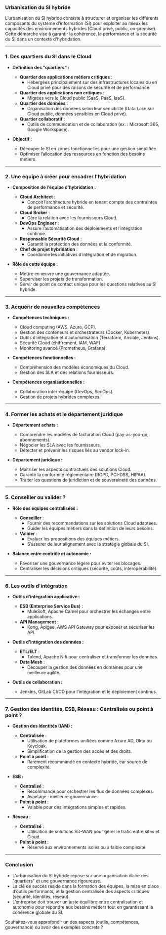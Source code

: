 ### **Urbanisation du SI hybride**

L’urbanisation du SI hybride consiste à structurer et organiser les différents composants du système d’information (SI) pour exploiter au mieux les capacités des environnements hybrides (Cloud privé, public, on-premise). Cette démarche vise à garantir la cohérence, la performance et la sécurité du SI dans un contexte d'hybridation.

---

### **1. Des quartiers du SI dans le Cloud**
- **Définition des "quartiers" :**
  - **Quartier des applications métiers critiques** :
    - Hébergées principalement sur des infrastructures locales ou en Cloud privé pour des raisons de sécurité et de performance.
  - **Quartier des applications non critiques** :
    - Migrées vers le Cloud public (SaaS, PaaS, IaaS).
  - **Quartier des données** :
    - Organisation des données selon leur sensibilité (Data Lake sur Cloud public, données sensibles en Cloud privé).
  - **Quartier collaboratif** :
    - Outils de communication et de collaboration (ex. : Microsoft 365, Google Workspace).

- **Objectif** :
  - Découper le SI en zones fonctionnelles pour une gestion simplifiée.
  - Optimiser l’allocation des ressources en fonction des besoins métiers.

---

### **2. Une équipe à créer pour encadrer l'hybridation**
- **Composition de l'équipe d'hybridation :**
  - **Cloud Architect** :
    - Conçoit l’architecture hybride en tenant compte des contraintes de performance et sécurité.
  - **Cloud Broker** :
    - Gère la relation avec les fournisseurs Cloud.
  - **DevOps Engineer** :
    - Assure l’automatisation des déploiements et l’intégration continue.
  - **Responsable Sécurité Cloud** :
    - Garantit la protection des données et la conformité.
  - **Chef de projet hybridation** :
    - Coordonne les initiatives d’intégration et de migration.

- **Rôle de cette équipe :**
  - Mettre en œuvre une gouvernance adaptée.
  - Superviser les projets de transformation.
  - Servir de point de contact unique pour les questions relatives au SI hybride.

---

### **3. Acquérir de nouvelles compétences**
- **Compétences techniques :**
  - Cloud computing (AWS, Azure, GCP).
  - Gestion des conteneurs et orchestrateurs (Docker, Kubernetes).
  - Outils d’intégration et d’automatisation (Terraform, Ansible, Jenkins).
  - Sécurité Cloud (chiffrement, IAM, WAF).
  - Monitoring avancé (Prometheus, Grafana).

- **Compétences fonctionnelles :**
  - Compréhension des modèles économiques du Cloud.
  - Gestion des SLA et des relations fournisseurs.

- **Compétences organisationnelles :**
  - Collaboration inter-équipe (DevOps, SecOps).
  - Gestion de projets hybrides complexes.

---

### **4. Former les achats et le département juridique**
- **Département achats :**
  - Comprendre les modèles de facturation Cloud (pay-as-you-go, abonnements).
  - Négocier les SLA avec les fournisseurs.
  - Détecter et prévenir les risques liés au vendor lock-in.

- **Département juridique :**
  - Maîtriser les aspects contractuels des solutions Cloud.
  - Garantir la conformité réglementaire (RGPD, PCI-DSS, HIPAA).
  - Traiter les questions de juridiction et de souveraineté des données.

---

### **5. Conseiller ou valider ?**
- **Rôle des équipes centralisées :**
  - **Conseiller** :
    - Fournir des recommandations sur les solutions Cloud adaptées.
    - Guider les équipes métiers dans la définition de leurs besoins.
  - **Valider** :
    - Évaluer les propositions des équipes métiers.
    - S’assurer de leur alignement avec la stratégie globale du SI.

- **Balance entre contrôle et autonomie :**
  - Favoriser une gouvernance légère pour éviter les blocages.
  - Centraliser les décisions critiques (sécurité, coûts, interopérabilité).

---

### **6. Les outils d'intégration**
- **Outils d’intégration applicative :**
  - **ESB (Enterprise Service Bus)** :
    - MuleSoft, Apache Camel pour orchestrer les échanges entre applications.
  - **API Management** :
    - Kong, Apigee, AWS API Gateway pour exposer et sécuriser les API.

- **Outils d'intégration des données :**
  - **ETL/ELT** :
    - Talend, Apache Nifi pour centraliser et transformer les données.
  - **Data Mesh** :
    - Découper la gestion des données en domaines pour une meilleure agilité.

- **Outils de collaboration :**
  - Jenkins, GitLab CI/CD pour l’intégration et le déploiement continus.

---

### **7. Gestion des identités, ESB, Réseau : Centralisés ou point à point ?**
- **Gestion des identités (IAM) :**
  - **Centralisée** :
    - Utilisation de plateformes unifiées comme Azure AD, Okta ou Keycloak.
    - Simplification de la gestion des accès et des droits.
  - **Point à point** :
    - Rarement recommandé en contexte hybride, car source de complexité.

- **ESB :**
  - **Centralisé** :
    - Recommandé pour orchestrer les flux de données complexes.
    - Avantage : meilleure gouvernance.
  - **Point à point** :
    - Valable pour des intégrations simples et rapides.

- **Réseau :**
  - **Centralisé** :
    - Utilisation de solutions SD-WAN pour gérer le trafic entre sites et Cloud.
  - **Point à point** :
    - Réservé aux environnements isolés ou à faible complexité.

---

### **Conclusion**
- L’urbanisation du SI hybride repose sur une organisation claire des "quartiers" et une gouvernance rigoureuse.
- La clé de succès réside dans la formation des équipes, la mise en place d’outils performants, et la gestion centralisée des aspects critiques (sécurité, identités, réseau).
- L’entreprise doit trouver un juste équilibre entre centralisation et autonomie pour répondre aux besoins métiers tout en garantissant la cohérence globale du SI.

Souhaitez-vous approfondir un des aspects (outils, compétences, gouvernance) ou avoir des exemples concrets ?